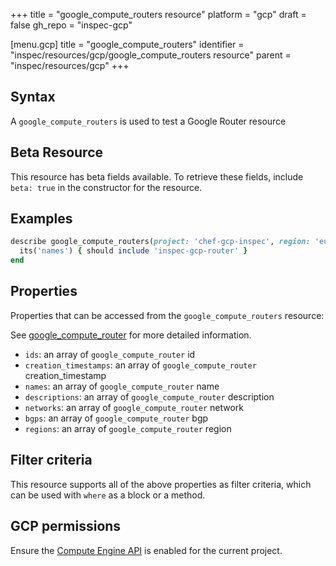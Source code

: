 +++
title = "google_compute_routers resource"
platform = "gcp"
draft = false
gh_repo = "inspec-gcp"

[menu.gcp]
title = "google_compute_routers"
identifier = "inspec/resources/gcp/google_compute_routers resource"
parent = "inspec/resources/gcp"
+++

## Syntax

A `google_compute_routers` is used to test a Google Router resource


## Beta Resource
This resource has beta fields available. To retrieve these fields, include `beta: true` in the constructor for the resource.

## Examples

```ruby
describe google_compute_routers(project: 'chef-gcp-inspec', region: 'europe-west2') do
  its('names') { should include 'inspec-gcp-router' }
end
```

## Properties

Properties that can be accessed from the `google_compute_routers` resource:

See [google_compute_router](google_compute_router) for more detailed information.

  * `ids`: an array of `google_compute_router` id
  * `creation_timestamps`: an array of `google_compute_router` creation_timestamp
  * `names`: an array of `google_compute_router` name
  * `descriptions`: an array of `google_compute_router` description
  * `networks`: an array of `google_compute_router` network
  * `bgps`: an array of `google_compute_router` bgp
  * `regions`: an array of `google_compute_router` region

## Filter criteria

This resource supports all of the above properties as filter criteria, which can be used
with `where` as a block or a method.

## GCP permissions

Ensure the [Compute Engine API](https://console.cloud.google.com/apis/library/compute.googleapis.com/) is enabled for the current project.
